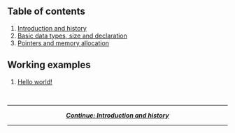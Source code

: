 ## Table of contents

1. [Introduction and history](/tutorial/introduction-and-history.md)
2. [Basic data types, size and declaration](/tutorial/data.md)
3. [Pointers and memory allocation](/tutorial/pointer-allocate.md)

## Working examples

1. [Hello world!](/examples/helloworld.f)

<br/>

---

<p align="center">
  <em>
    <b>
      <a href="/tutorial/introduction-and-history.md">
        Continue: Introduction and history
      </a>
    </b>
  </em>
</p>
  
---
